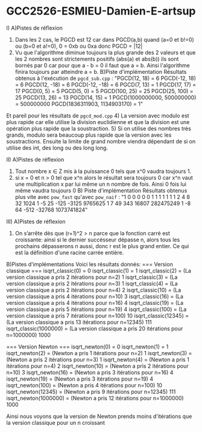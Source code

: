 # GCC2526-ESMIEU-Damien-E-artsup
I) 
A)Pistes de réflexion
1) Dans les 2 cas, le PGCD est 12 car dans PGCD(a,b) quand (a=0 et b!=0) ou (b=0 et a!=0), 0 = 0xb ou 0xa donc PGCD = |12|
2) Vu que l'algorithme diminue toujours la plus grande des 2 valeurs et que les 2 nombres sont strictements positifs (abs(a) et abs(b)) ils sont bornés par 0 car pour que a - b = 0 il faut que a = b. Ainsi l'algorithme finira toujours par atteindre a = b.
B)Piste d'implémentation
Résultats obtenus à l'exécution de `pgcd_sub.cpp` :
"PGCD(12, 18) = 6
PGCD(-12, 18) = 6
PGCD(12, -18) = 6
PGCD(-12, -18) = 6
PGCD(7, 13) = 1
PGCD(17, 17) = 17
PGCD(0, 5) = 5
PGCD(5, 0) = 5
PGCD(100, 25) = 25
PGCD(25, 100) = 25
PGCD(13, 26) = 13
PGCD(14, 15) = 1
PGCD(1000000000, 500000000) = 500000000
PGCD(1836311903, 1134903170) = 1"

Et pareil pour les résultats de `pgcd_mod.cpp`
4) La version avec modulo est plus rapide car elle utilise la division euclidienne et que la division est une opération plus rapide que la soustraction.
5) Si on utilise des nombres très grands, modulo sera beaucoup plus rapide que la version avec les soustractions. Ensuite la limite de grand nombre viendra dépendant de si on utilise des int, des long ou des long long.

II) 
A)Pistes de réflexion
1) Tout nombre x ∈ Z mis à la puissance 0 tels que x^0 vaudra toujours 1.
2) si x = 0 et n > 0 tel que x^n alors le résultat sera toujours 0 car x^n vaut une multiplication x par lui même un n nombre de fois. Ainsi 0 fois lui même vaudra toujours 0
B) Piste d'implémentation
Résultats obtenus plus vite avec `pow_fast` qu'avec `pow_naif` :
"1
0
0
0
0
0
1
1
1
1
1
1
1
2
4
8
32
1024
1
-5
25
-125
-3125
9765625
1
7
49
343
16807
282475249
1
-8
64
-512
-32768
1073741824"

III)
A)Pistes de réflexion
1) On s’arrête dès que (r+1)^2 > n parce que la fonction carré est croissante: ainsi si le dernier succésseur dépasse n, alors tous les prochains dépasserons n aussi, donc r est le plus grand entier. Ce qui est la définition d'une racine carrée entière.

B)Pistes d'implémentations
Voici les résultats donnés:
=== Version classique ===
isqrt_classic(0) = 0
isqrt_classic(1) = 1
isqrt_classic(2) = (La version classique a pris 2 itérations pour n=2)
1
isqrt_classic(3) = (La version classique a pris 2 itérations pour n=3)
1
isqrt_classic(4) = (La version classique a pris 2 itérations pour n=4)
2
isqrt_classic(10) = (La version classique a pris 4 itérations pour n=10)
3
isqrt_classic(16) = (La version classique a pris 4 itérations pour n=16)
4
isqrt_classic(19) = (La version classique a pris 5 itérations pour n=19)
4
isqrt_classic(100) = (La version classique a pris 7 itérations pour n=100)
10
isqrt_classic(12345) = (La version classique a pris 13 itérations pour n=12345)
111
isqrt_classic(1000000) = (La version classique a pris 20 itérations pour n=1000000)
1000

=== Version Newton ===
isqrt_newton(0) = 0
isqrt_newton(1) = 1
isqrt_newton(2) = (Newton a pris 1 itérations pour n=2)
1
isqrt_newton(3) = (Newton a pris 2 itérations pour n=3)
1
isqrt_newton(4) = (Newton a pris 1 itérations pour n=4)
2
isqrt_newton(10) = (Newton a pris 2 itérations pour n=10)
3
isqrt_newton(16) = (Newton a pris 3 itérations pour n=16)
4
isqrt_newton(19) = (Newton a pris 3 itérations pour n=19)
4
isqrt_newton(100) = (Newton a pris 4 itérations pour n=100)
10
isqrt_newton(12345) = (Newton a pris 9 itérations pour n=12345)
111
isqrt_newton(1000000) = (Newton a pris 12 itérations pour n=1000000)
1000

Ainsi nous voyons que la version de Newton prends moins d'itérations que la version classique pour un n croissant
